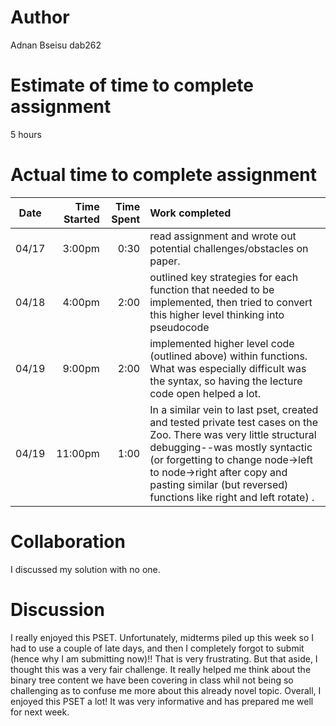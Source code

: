 # Author
Adnan Bseisu 
dab262

# Estimate of time to complete assignment
5 hours

# Actual time to complete assignment
| Date | Time Started | Time Spent | Work completed |
| :--: | -----------: | ---------: | :------------- |
| 04/17 |      3:00pm |       0:30 | read assignment and wrote out potential challenges/obstacles on paper. |
| 04/18 |      4:00pm |       2:00 | outlined key strategies for each function that needed to be implemented, then tried to convert this higher level thinking into pseudocode |
| 04/19 |      9:00pm |       2:00 | implemented higher level code (outlined above) within functions. What was especially difficult was the syntax, so having the lecture code open helped a lot. |
| 04/19 |      11:00pm |       1:00 | In a similar vein to last pset, created and tested private test cases on the Zoo. There was very little structural debugging--was mostly syntactic (or forgetting to change node->left to node->right after copy and pasting similar (but reversed) functions like right and left rotate) . |


# Collaboration
I discussed my solution with no one.

# Discussion
I really enjoyed this PSET. Unfortunately, midterms piled up this week so I had to use a couple of late days, and then I completely forgot to submit (hence why I am submitting now)!! That is very frustrating. But that aside, I thought this was a very fair challenge. It really helped me think about the binary tree content we have been covering in class whil not being so challenging as to confuse me more about this already novel topic. Overall, I enjoyed this PSET a lot! It was very informative and has prepared me well for next week.  